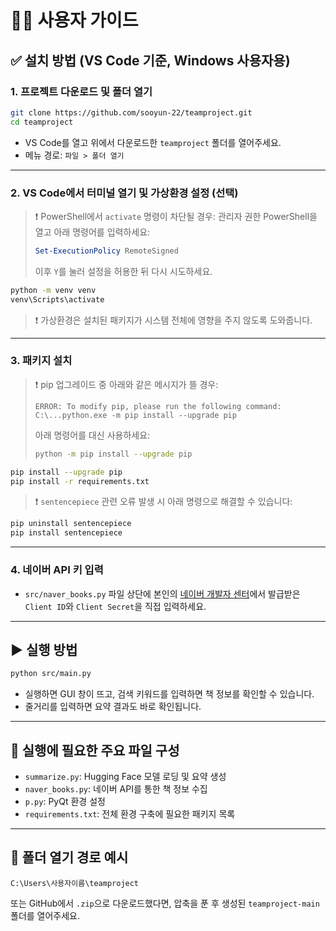 # 🧑‍💻 사용자 가이드

## ✅ 설치 방법 (VS Code 기준, Windows 사용자용)

### 1. 프로젝트 다운로드 및 폴더 열기

```bash
git clone https://github.com/sooyun-22/teamproject.git
cd teamproject
```

* VS Code를 열고 위에서 다운로드한 `teamproject` 폴더를 열어주세요.
* 메뉴 경로: `파일 > 폴더 열기`

---

### 2. VS Code에서 터미널 열기 및 가상환경 설정 (선택)

> ❗ PowerShell에서 `activate` 명령이 차단될 경우:
> 관리자 권한 PowerShell을 열고 아래 명령어를 입력하세요:
>
> ```powershell
> Set-ExecutionPolicy RemoteSigned
> ```
>
> 이후 `Y`를 눌러 설정을 허용한 뒤 다시 시도하세요.

```bash
python -m venv venv
venv\Scripts\activate
```

> ❗ 가상환경은 설치된 패키지가 시스템 전체에 영향을 주지 않도록 도와줍니다.

---

### 3. 패키지 설치

> ❗ pip 업그레이드 중 아래와 같은 메시지가 뜰 경우:
>
> ```
> ERROR: To modify pip, please run the following command:
> C:\...python.exe -m pip install --upgrade pip
> ```
>
> 아래 명령어를 대신 사용하세요:
>
> ```bash
> python -m pip install --upgrade pip
> ```

```bash
pip install --upgrade pip
pip install -r requirements.txt
```

> ❗ `sentencepiece` 관련 오류 발생 시 아래 명령으로 해결할 수 있습니다:

```bash
pip uninstall sentencepiece
pip install sentencepiece
```

---

### 4. 네이버 API 키 입력

* `src/naver_books.py` 파일 상단에 본인의 [네이버 개발자 센터](https://developers.naver.com/main/)에서 발급받은 `Client ID`와 `Client Secret`을 직접 입력하세요.

---

## ▶ 실행 방법

```bash
python src/main.py
```

* 실행하면 GUI 창이 뜨고, 검색 키워드를 입력하면 책 정보를 확인할 수 있습니다.
* 줄거리를 입력하면 요약 결과도 바로 확인됩니다.

---

## 📌 실행에 필요한 주요 파일 구성

* `summarize.py`: Hugging Face 모델 로딩 및 요약 생성
* `naver_books.py`: 네이버 API를 통한 책 정보 수집
* `p.py`: PyQt 환경 설정
* `requirements.txt`: 전체 환경 구축에 필요한 패키지 목록

---

## 📁 폴더 열기 경로 예시

```text
C:\Users\사용자이름\teamproject
```

또는 GitHub에서 `.zip`으로 다운로드했다면, 압축을 푼 후 생성된 `teamproject-main` 폴더를 열어주세요.
